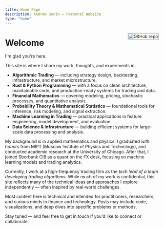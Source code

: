 ```yaml
---
title: Home Page
description: Andrew Sonin — Personal Website
type: "home"
---
```


[<img src="{{< avatar >}}" style="max-width:30%;min-width:40px;float:right;margin:10px 0;margin-left:20px;border:3px solid #ccc;" style="margin: 20px 0;" alt="GitHub repo" />](https://github.com/andrewsonin/)

# Welcome

I'm glad you're here.

This site is where I share my work, thoughts, and experiments in:

- **Algorithmic Trading** — including strategy design, backtesting, infrastructure, and market microstructure.
- **Rust & Python Programming** — with a focus on clean architecture, maintainable code, and production-ready systems for trading and data.
- **Financial Mathematics** — covering modeling, pricing, stochastic processes, and quantitative analysis.
- **Probability Theory & Mathematical Statistics** — foundational tools for inference, risk modeling, and signal extraction.
- **Machine Learning in Trading** — practical applications in feature engineering, model development, and evaluation.
- **Data Science & Infrastructure** — building efficient systems for large-scale data processing and analysis.

My background is in applied mathematics and physics: I graduated *with honors* from MIPT (Moscow Institute of Physics and Technology), and conducted academic research at the University of Chicago. After that, I joined Sberbank CIB as a quant on the FX desk, focusing on machine learning models and trading analytics.

Currently, I work at a high-frequency trading firm as the *tech lead of a team developing trading algorithms*. While much of my work is confidential, this site reflects many of the technical ideas and approaches I explore independently — often inspired by real-world challenges.

Most content here is technical and intended for practitioners, researchers, and curious minds in finance and technology. Posts may include code, visualizations, and deep dives into specific problems or methods.

Stay tuned — and feel free to get in touch if you'd like to connect or collaborate.
